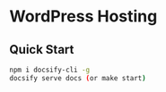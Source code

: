 # WordPress Hosting

## Quick Start

```bash
npm i docsify-cli -g
docsify serve docs (or make start)
```